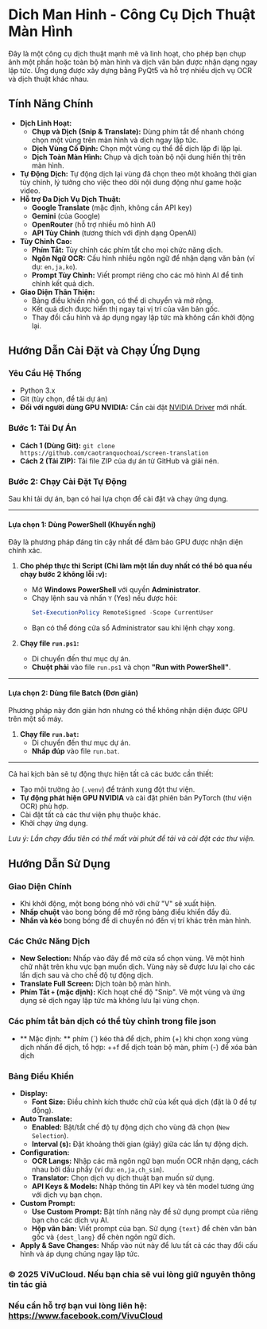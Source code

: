 # Dich Man Hinh - Công Cụ Dịch Thuật Màn Hình

Đây là một công cụ dịch thuật mạnh mẽ và linh hoạt, cho phép bạn chụp ảnh một phần hoặc toàn bộ màn hình và dịch văn bản được nhận dạng ngay lập tức. Ứng dụng được xây dựng bằng PyQt5 và hỗ trợ nhiều dịch vụ OCR và dịch thuật khác nhau.


## Tính Năng Chính

- **Dịch Linh Hoạt:**
    - **Chụp và Dịch (Snip & Translate):** Dùng phím tắt để nhanh chóng chọn một vùng trên màn hình và dịch ngay lập tức.
    - **Dịch Vùng Cố Định:** Chọn một vùng cụ thể để dịch lặp đi lặp lại.
    - **Dịch Toàn Màn Hình:** Chụp và dịch toàn bộ nội dung hiển thị trên màn hình.
- **Tự Động Dịch:** Tự động dịch lại vùng đã chọn theo một khoảng thời gian tùy chỉnh, lý tưởng cho việc theo dõi nội dung động như game hoặc video.
- **Hỗ trợ Đa Dịch Vụ Dịch Thuật:**
    - **Google Translate** (mặc định, không cần API key)
    - **Gemini** (của Google)
    - **OpenRouter** (hỗ trợ nhiều mô hình AI)
    - **API Tùy Chỉnh** (tương thích với định dạng OpenAI)
- **Tùy Chỉnh Cao:**
    - **Phím Tắt:** Tùy chỉnh các phím tắt cho mọi chức năng dịch.
    - **Ngôn Ngữ OCR:** Cấu hình nhiều ngôn ngữ để nhận dạng văn bản (ví dụ: `en,ja,ko`).
    - **Prompt Tùy Chỉnh:** Viết prompt riêng cho các mô hình AI để tinh chỉnh kết quả dịch.
- **Giao Diện Thân Thiện:**
    - Bảng điều khiển nhỏ gọn, có thể di chuyển và mở rộng.
    - Kết quả dịch được hiển thị ngay tại vị trí của văn bản gốc.
    - Thay đổi cấu hình và áp dụng ngay lập tức mà không cần khởi động lại.

## Hướng Dẫn Cài Đặt và Chạy Ứng Dụng

### Yêu Cầu Hệ Thống
- Python 3.x
- Git (tùy chọn, để tải dự án)
- **Đối với người dùng GPU NVIDIA:** Cần cài đặt [NVIDIA Driver](https://www.nvidia.com/Download/index.aspx) mới nhất.

### Bước 1: Tải Dự Án
- **Cách 1 (Dùng Git):** `git clone https://github.com/caotranquochoai/screen-translation`
- **Cách 2 (Tải ZIP):** Tải file ZIP của dự án từ GitHub và giải nén.

### Bước 2: Chạy Cài Đặt Tự Động
Sau khi tải dự án, bạn có hai lựa chọn để cài đặt và chạy ứng dụng.

---

#### **Lựa chọn 1: Dùng PowerShell (Khuyến nghị)**
Đây là phương pháp đáng tin cậy nhất để đảm bảo GPU được nhận diện chính xác.

1.  **Cho phép thực thi Script (Chỉ làm một lần duy nhất có thể bỏ qua nếu chạy bước 2 không lỗi :v):**
    - Mở **Windows PowerShell** với quyền **Administrator**.
    - Chạy lệnh sau và nhấn `Y` (Yes) nếu được hỏi:
      ```powershell
      Set-ExecutionPolicy RemoteSigned -Scope CurrentUser
      ```
    - Bạn có thể đóng cửa sổ Administrator sau khi lệnh chạy xong.

2.  **Chạy file `run.ps1`:**
    - Di chuyển đến thư mục dự án.
    - **Chuột phải** vào file `run.ps1` và chọn **"Run with PowerShell"**.

---

#### **Lựa chọn 2: Dùng file Batch (Đơn giản)**
Phương pháp này đơn giản hơn nhưng có thể không nhận diện được GPU trên một số máy.

1.  **Chạy file `run.bat`:**
    - Di chuyển đến thư mục dự án.
    - **Nhấp đúp** vào file `run.bat`.

---

Cả hai kịch bản sẽ tự động thực hiện tất cả các bước cần thiết:
- Tạo môi trường ảo (`.venv`) để tránh xung đột thư viện.
- **Tự động phát hiện GPU NVIDIA** và cài đặt phiên bản PyTorch (thư viện OCR) phù hợp.
- Cài đặt tất cả các thư viện phụ thuộc khác.
- Khởi chạy ứng dụng.

*Lưu ý: Lần chạy đầu tiên có thể mất vài phút để tải và cài đặt các thư viện.*

## Hướng Dẫn Sử Dụng

### Giao Diện Chính
- Khi khởi động, một bong bóng nhỏ với chữ "V" sẽ xuất hiện.
- **Nhấp chuột** vào bong bóng để mở rộng bảng điều khiển đầy đủ.
- **Nhấn và kéo** bong bóng để di chuyển nó đến vị trí khác trên màn hình.

### Các Chức Năng Dịch
- **New Selection:** Nhấp vào đây để mở cửa sổ chọn vùng. Vẽ một hình chữ nhật trên khu vực bạn muốn dịch. Vùng này sẽ được lưu lại cho các lần dịch sau và cho chế độ tự động dịch.
- **Translate Full Screen:** Dịch toàn bộ màn hình.
- **Phím Tắt `+` (mặc định):** Kích hoạt chế độ "Snip". Vẽ một vùng và ứng dụng sẽ dịch ngay lập tức mà không lưu lại vùng chọn.
### Các phím tắt bản dịch có thể tùy chỉnh trong file json
- ** Mặc định: ** phím (`) kéo thả để dịch, phím (+) khi chọn xong vùng dịch nhấn để dịch, tổ hợp: <alt>+<ctrl>+f để dịch toàn bộ màn, phím (-) để xóa bản dịch
### Bảng Điều Khiển
- **Display:**
    - **Font Size:** Điều chỉnh kích thước chữ của kết quả dịch (đặt là 0 để tự động).
- **Auto Translate:**
    - **Enabled:** Bật/tắt chế độ tự động dịch cho vùng đã chọn (`New Selection`).
    - **Interval (s):** Đặt khoảng thời gian (giây) giữa các lần tự động dịch.
- **Configuration:**
    - **OCR Langs:** Nhập các mã ngôn ngữ bạn muốn OCR nhận dạng, cách nhau bởi dấu phẩy (ví dụ: `en,ja,ch_sim`).
    - **Translator:** Chọn dịch vụ dịch thuật bạn muốn sử dụng.
    - **API Keys & Models:** Nhập thông tin API key và tên model tương ứng với dịch vụ bạn chọn.
- **Custom Prompt:**
    - **Use Custom Prompt:** Bật tính năng này để sử dụng prompt của riêng bạn cho các dịch vụ AI.
    - **Hộp văn bản:** Viết prompt của bạn. Sử dụng `{text}` để chèn văn bản gốc và `{dest_lang}` để chèn ngôn ngữ đích.
- **Apply & Save Changes:** Nhấp vào nút này để lưu tất cả các thay đổi cấu hình và áp dụng chúng ngay lập tức.


### © 2025 ViVuCloud. Nếu bạn chia sẽ vui lòng giữ nguyên thông tin tác giả
### Nếu cần hỗ trợ bạn vui lòng liên hệ: https://www.facebook.com/VivuCloud
